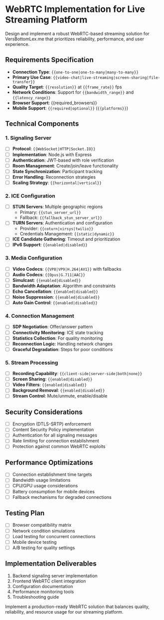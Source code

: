 # WebRTC Implementation for Live Streaming Platform

Design and implement a robust WebRTC-based streaming solution for VersBottomLex.me that prioritizes reliability, performance, and user experience.

## Requirements Specification
- **Connection Type**: `{{one-to-one|one-to-many|many-to-many}}`
- **Primary Use Case**: `{{video-chat|live-streaming|screen-sharing|file-transfer}}`
- **Quality Target**: `{{resolution}}` at `{{frame_rate}}` fps
- **Network Conditions**: Support for `{{bandwidth_range}}` and `{{latency_range}}`
- **Browser Support**: {{required_browsers}}
- **Mobile Support**: `{{required|optional}}` (`{{platforms}}`)

## Technical Components

### 1. Signaling Server
- [ ] **Protocol**: `{{WebSocket|HTTP|Socket.IO}}`
- [ ] **Implementation**: Node.js with Express
- [ ] **Authentication**: JWT-based with role verification
- [ ] **Room Management**: Create/join/leave functionality
- [ ] **State Synchronization**: Participant tracking
- [ ] **Error Handling**: Reconnection strategies
- [ ] **Scaling Strategy**: `{{horizontal|vertical}}`

### 2. ICE Configuration
- [ ] **STUN Servers**: Multiple geographic regions
  - Primary: `{{stun_server_url}}`
  - Fallback: `{{fallback_stun_server_url}}`
- [ ] **TURN Servers**: Authentication and configuration
  - Provider: `{{coturn|xirsys|twilio}}`
  - Credentials Management: `{{static|dynamic}}`
- [ ] **ICE Candidate Gathering**: Timeout and prioritization
- [ ] **IPv6 Support**: `{{enabled|disabled}}`

### 3. Media Configuration
- [ ] **Video Codecs**: `{{VP8|VP9|H.264|AV1}}` with fallbacks
- [ ] **Audio Codecs**: `{{Opus|G.711|AAC}}`
- [ ] **Simulcast**: `{{enabled|disabled}}`
- [ ] **Bandwidth Adaptation**: Algorithm and constraints
- [ ] **Echo Cancellation**: `{{enabled|disabled}}`
- [ ] **Noise Suppression**: `{{enabled|disabled}}`
- [ ] **Auto Gain Control**: `{{enabled|disabled}}`

### 4. Connection Management
- [ ] **SDP Negotiation**: Offer/answer pattern
- [ ] **Connectivity Monitoring**: ICE state tracking
- [ ] **Statistics Collection**: For quality monitoring
- [ ] **Reconnection Logic**: Handling network changes
- [ ] **Graceful Degradation**: Steps for poor conditions

### 5. Stream Processing
- [ ] **Recording Capability**: `{{client-side|server-side|both|none}}`
- [ ] **Screen Sharing**: `{{enabled|disabled}}`
- [ ] **Video Filters**: `{{enabled|disabled}}`
- [ ] **Background Removal**: `{{enabled|disabled}}`
- [ ] **Stream Control**: Mute/unmute, enable/disable

## Security Considerations
- [ ] Encryption (DTLS-SRTP) enforcement
- [ ] Content Security Policy implementation
- [ ] Authentication for all signaling messages
- [ ] Rate limiting for connection establishment
- [ ] Protection against common WebRTC exploits

## Performance Optimizations
- [ ] Connection establishment time targets
- [ ] Bandwidth usage limitations
- [ ] CPU/GPU usage considerations
- [ ] Battery consumption for mobile devices
- [ ] Fallback mechanisms for degraded connections

## Testing Plan
- [ ] Browser compatibility matrix
- [ ] Network condition simulations
- [ ] Load testing for concurrent connections
- [ ] Mobile device testing
- [ ] A/B testing for quality settings

## Implementation Deliverables
1. Backend signaling server implementation
2. Frontend WebRTC client integration
3. Configuration documentation
4. Performance monitoring tools
5. Troubleshooting guide

Implement a production-ready WebRTC solution that balances quality, reliability, and resource usage for our streaming platform.
